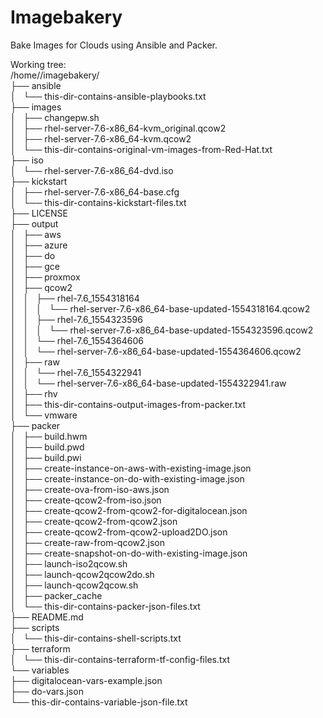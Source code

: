 # Imagebakery
 Bake Images for Clouds using Ansible and Packer.

Working tree: <br />
/home/<user>/imagebakery/ <br />
├── ansible <br />
│   └── this-dir-contains-ansible-playbooks.txt <br />
├── images <br />
│   ├── changepw.sh <br />
│   ├── rhel-server-7.6-x86_64-kvm_original.qcow2 <br />
│   ├── rhel-server-7.6-x86_64-kvm.qcow2 <br />
│   └── this-dir-contains-original-vm-images-from-Red-Hat.txt <br />
├── iso <br />
│   └── rhel-server-7.6-x86_64-dvd.iso <br />
├── kickstart <br />
│   ├── rhel-server-7.6-x86_64-base.cfg <br />
│   └── this-dir-contains-kickstart-files.txt <br />
├── LICENSE <br />
├── output <br />
│   ├── aws <br />
│   ├── azure <br />
│   ├── do <br />
│   ├── gce <br />
│   ├── proxmox <br />
│   ├── qcow2 <br />
│   │   ├── rhel-7.6_1554318164 <br />
│   │   │   └── rhel-server-7.6-x86_64-base-updated-1554318164.qcow2 <br />
│   │   ├── rhel-7.6_1554323596 <br />
│   │   │   └── rhel-server-7.6-x86_64-base-updated-1554323596.qcow2 <br />
│   │   └── rhel-7.6_1554364606 <br />
│   │       └── rhel-server-7.6-x86_64-base-updated-1554364606.qcow2 <br />
│   ├── raw <br />
│   │   └── rhel-7.6_1554322941 <br />
│   │       └── rhel-server-7.6-x86_64-base-updated-1554322941.raw <br />
│   ├── rhv <br />
│   ├── this-dir-contains-output-images-from-packer.txt <br />
│   └── vmware <br />
├── packer <br />
│   ├── build.hwm <br />
│   ├── build.pwd <br />
│   ├── build.pwi <br />
│   ├── create-instance-on-aws-with-existing-image.json <br />
│   ├── create-instance-on-do-with-existing-image.json <br />
│   ├── create-ova-from-iso-aws.json <br />
│   ├── create-qcow2-from-iso.json <br />
│   ├── create-qcow2-from-qcow2-for-digitalocean.json <br />
│   ├── create-qcow2-from-qcow2.json <br />
│   ├── create-qcow2-from-qcow2-upload2DO.json <br />
│   ├── create-raw-from-qcow2.json <br />
│   ├── create-snapshot-on-do-with-existing-image.json <br />
│   ├── launch-iso2qcow.sh <br />
│   ├── launch-qcow2qcow2do.sh <br />
│   ├── launch-qcow2qcow.sh <br />
│   ├── packer_cache <br />
│   └── this-dir-contains-packer-json-files.txt <br />
├── README.md <br />
├── scripts <br />
│   └── this-dir-contains-shell-scripts.txt <br />
├── terraform <br />
│   └── this-dir-contains-terraform-tf-config-files.txt <br />
└── variables <br />
    ├── digitalocean-vars-example.json <br />
    ├── do-vars.json <br />
    └── this-dir-contains-variable-json-file.txt <br />
